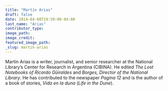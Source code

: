 ```yaml
---
title: "Martín Arias"
draft: false
date: 2014-04-08T19:59:00-04:00
last_name: "Arias"
contributor_type:
image_path:
image_credit:
featured_image_path:
_slug: martin-arias
---
```


Martín Arias is a writer, journalist, and senior researcher at the National Library’s Center for Research in Argentina (CIBINA). He edited _The Lost Notebooks of Ricardo Güiraldes_ and _Borges, Director of the National Library_. He has contributed to the newspaper _Pagina 12_ and is the author of a book of stories, _Vida en la duna_ (_Life in the Dune_).

